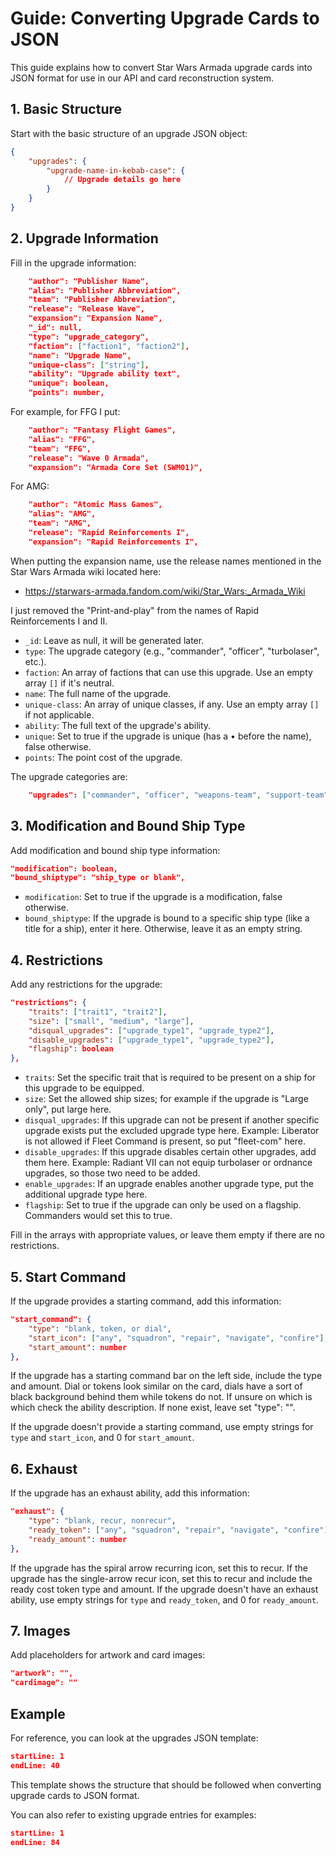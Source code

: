 # Guide: Converting Upgrade Cards to JSON

This guide explains how to convert Star Wars Armada upgrade cards into JSON format for use in our API and card reconstruction system.

## 1. Basic Structure

Start with the basic structure of an upgrade JSON object:

```json
{
    "upgrades": {
        "upgrade-name-in-kebab-case": {
            // Upgrade details go here
        }
    }
}
```

## 2. Upgrade Information

Fill in the upgrade information:

```json
    "author": "Publisher Name",
    "alias": "Publisher Abbreviation",
    "team": "Publisher Abbreviation",
    "release": "Release Wave",
    "expansion": "Expansion Name",
    "_id": null,
    "type": "upgrade_category",
    "faction": ["faction1", "faction2"],
    "name": "Upgrade Name",
    "unique-class": ["string"],
    "ability": "Upgrade ability text",
    "unique": boolean,
    "points": number,
```

For example, for FFG I put:

```json
    "author": "Fantasy Flight Games",
    "alias": "FFG",
    "team": "FFG",
    "release": "Wave 0 Armada",
    "expansion": "Armada Core Set (SWM01)",
```

For AMG:

```json
    "author": "Atomic Mass Games",
    "alias": "AMG",
    "team": "AMG",
    "release": "Rapid Reinforcements I",
    "expansion": "Rapid Reinforcements I",
```

When putting the expansion name, use the release names mentioned in the Star Wars Armada wiki located here:
- https://starwars-armada.fandom.com/wiki/Star_Wars:_Armada_Wiki

I just removed the "Print-and-play" from the names of Rapid Reinforcements I and II.

- `_id`: Leave as null, it will be generated later.
- `type`: The upgrade category (e.g., "commander", "officer", "turbolaser", etc.).
- `faction`: An array of factions that can use this upgrade. Use an empty array `[]` if it's neutral.
- `name`: The full name of the upgrade.
- `unique-class`: An array of unique classes, if any. Use an empty array `[]` if not applicable.
- `ability`: The full text of the upgrade's ability.
- `unique`: Set to true if the upgrade is unique (has a • before the name), false otherwise.
- `points`: The point cost of the upgrade.

The upgrade categories are:
```json
    "upgrades": ["commander", "officer", "weapons-team", "support-team", "fleet-command", "fleet-support", "offensive-retro", "weapons-team-offensive-retro", "defensive-retro", "experimental-retro", "turbolaser", "ion-cannon", "ordnance", "super-weapon", "title"],
```

## 3. Modification and Bound Ship Type

Add modification and bound ship type information:

```json
"modification": boolean,
"bound_shiptype": "ship_type or blank",
```

- `modification`: Set to true if the upgrade is a modification, false otherwise.
- `bound_shiptype`: If the upgrade is bound to a specific ship type (like a title for a ship), enter it here. Otherwise, leave it as an empty string.

## 4. Restrictions

Add any restrictions for the upgrade:

```json
"restrictions": {
    "traits": ["trait1", "trait2"],
    "size": ["small", "medium", "large"],
    "disqual_upgrades": ["upgrade_type1", "upgrade_type2"],
    "disable_upgrades": ["upgrade_type1", "upgrade_type2"],
    "flagship": boolean
},
```
- `traits`: Set the specific trait that is required to be present on a ship for this upgrade to be equipped.
- `size`: Set the allowed ship sizes; for example if the upgrade is "Large only", put large here.
- `disqual_upgrades`: If this upgrade can not be present if another specific upgrade exists put the excluded upgrade type here. Example: Liberator is not allowed if Fleet Command is present, so put "fleet-com" here.
- `disable_upgrades`: If this upgrade disables certain other upgrades, add them here. Example: Radiant VII can not equip turbolaser or ordnance upgrades, so those two need to be added.
- `enable_upgrades`: If an upgrade enables another upgrade type, put the additional upgrade type here.
- `flagship`: Set to true if the upgrade can only be used on a flagship. Commanders would set this to true.

Fill in the arrays with appropriate values, or leave them empty if there are no restrictions. 

## 5. Start Command

If the upgrade provides a starting command, add this information:

```json
"start_command": {
    "type": "blank, token, or dial",
    "start_icon": ["any", "squadron", "repair", "navigate", "confire"],
    "start_amount": number
},
```
If the upgrade has a starting command bar on the left side, include the type and amount. Dial or tokens look similar on the card, dials have a sort of black background behind them while tokens do not. If unsure on which is which check the ability description. If none exist, leave set "type": "".

If the upgrade doesn't provide a starting command, use empty strings for `type` and `start_icon`, and 0 for `start_amount`.

## 6. Exhaust

If the upgrade has an exhaust ability, add this information:

```json
"exhaust": {
    "type": "blank, recur, nonrecur",
    "ready_token": ["any", "squadron", "repair", "navigate", "confire"],
    "ready_amount": number
},
```
If the upgrade has the spiral arrow recurring icon, set this to recur.
If the upgrade has the single-arrow recur icon, set this to recur and include the ready cost token type and amount.
If the upgrade doesn't have an exhaust ability, use empty strings for `type` and `ready_token`, and 0 for `ready_amount`.

## 7. Images

Add placeholders for artwork and card images:

```json
"artwork": "",
"cardimage": ""
```

## Example

For reference, you can look at the upgrades JSON template:

```typescript:templates/upgrade.json
startLine: 1
endLine: 40
```

This template shows the structure that should be followed when converting upgrade cards to JSON format.

You can also refer to existing upgrade entries for examples:

```typescript:public/converted-json/upgrades/upgrades.json
startLine: 1
endLine: 84
```

